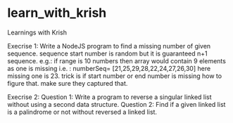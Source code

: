 # learn_with_krish
Learnings with Krish

Execrise 1:
Write a NodeJS program to find a missing number of given sequence. sequence start number is random but it is guaranteed n+1 sequence. e.g.: if range is 10 numbers then array would contain 9 elements as one is missing
i.e. : numberSeq= [21,25,29,28,22,24,27,26,30] here missing one is 23. trick is if start number or end number is missing how to figure that. make sure they captured that.

Execrise 2:
Question 1: Write a program to reverse a singular linked list without using a second data structure.
Question 2: Find if a given linked list is a palindrome or not without reversed a linked list.
